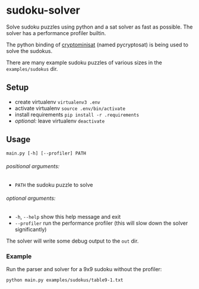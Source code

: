 # sudoku-solver

Solve sudoku puzzles using python and a sat solver as fast as possible. The solver has a performance profiler builtin.

The python binding of [cryptominisat](https://github.com/msoos/cryptominisat) (named pycryptosat) is being used to solve the sudokus.

There are many example sudoku puzzles of various sizes in the `examples/sudokus` dir.

## Setup

* create virtualenv `virtualenv3 .env`
* activate virtualenv `source .env/bin/activate`
* install requirements `pip install -r .requirements`
* *optional:* leave virtualenv `deactivate`

## Usage

`main.py [-h] [--profiler] PATH`

###### positional arguments:
* `PATH` the sudoku puzzle to solve

###### optional arguments:
* `-h`, `--help` show this help message and exit
* `--profiler` run the performance profiler (this will slow down the solver significantly)

The solver will write some debug output to the `out` dir.

### Example

Run the parser and solver for a 9x9 sudoku without the profiler:

`python main.py examples/sudokus/table9-1.txt`
